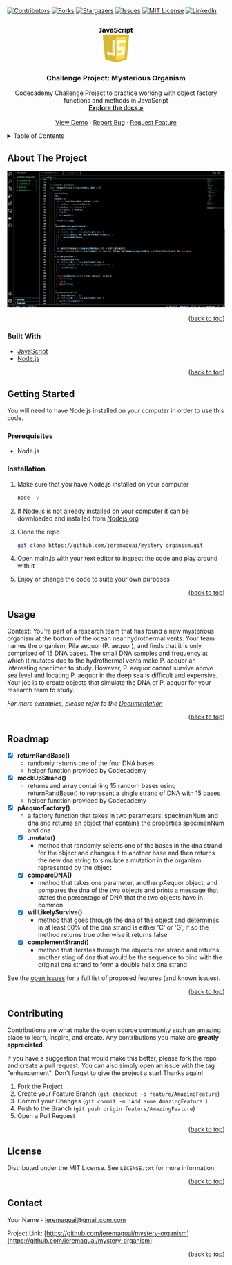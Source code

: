 <div id="top"></div>

[![Contributors][contributors-shield]][contributors-url]
[![Forks][forks-shield]][forks-url]
[![Stargazers][stars-shield]][stars-url]
[![Issues][issues-shield]][issues-url]
[![MIT License][license-shield]][license-url]
[![LinkedIn][linkedin-shield]][linkedin-url]



<!-- PROJECT LOGO -->
<br />
<div align="center">
  <a href="https://github.com/jeremaquai/mystery-organism">
    <img src="js-logo.png" alt="Logo" width="80" height="80">
  </a>

<h3 align="center">Challenge Project: Mysterious Organism</h3>

  <p align="center">
    Codecademy Challenge Project to practice working with object factory functions and methods in JavaScript
    <br />
    <a href="https://github.com/jeremaquai/mystery-organism"><strong>Explore the docs »</strong></a>
    <br />
    <br />
    <a href="https://github.com/jeremaquai/mystery-organism">View Demo</a>
    ·
    <a href="https://github.com/jeremaquai/mystery-organism/issues">Report Bug</a>
    ·
    <a href="https://github.com/jeremaquai/mystery-organism/issues">Request Feature</a>
  </p>
</div>



<!-- TABLE OF CONTENTS -->
<details>
  <summary>Table of Contents</summary>
  <ol>
    <li>
      <a href="#about-the-project">About The Project</a>
      <ul>
        <li><a href="#built-with">Built With</a></li>
      </ul>
    </li>
    <li>
      <a href="#getting-started">Getting Started</a>
      <ul>
        <li><a href="#prerequisites">Prerequisites</a></li>
        <li><a href="#installation">Installation</a></li>
      </ul>
    </li>
    <li><a href="#usage">Usage</a></li>
    <li><a href="#roadmap">Roadmap</a></li>
    <li><a href="#contributing">Contributing</a></li>
    <li><a href="#license">License</a></li>
    <li><a href="#contact">Contact</a></li>
  </ol>
</details>



<!-- ABOUT THE PROJECT -->
## About The Project

[![Product Name Screen Shot][product-screenshot]](https://github.com/jeremaquai/mystery-organism)



<p align="right">(<a href="#top">back to top</a>)</p>



### Built With

* [JavaScript](https://www.javascript.com/)
* [Node.js](https://nodejs.org/en/)


<p align="right">(<a href="#top">back to top</a>)</p>



<!-- GETTING STARTED -->
## Getting Started

You will need to have Node.js installed on your computer in order to use this code.

### Prerequisites

- Node.js

### Installation

1. Make sure that you have Node.js installed on your computer
    ```sh
    node -v
    ```
2. If Node.js is not already installed on your computer it can be downloaded and installed from [Nodejs.org](https://nodejs.org/en/)

3. Clone the repo
   ```sh
   git clone https://github.com/jeremaquai/mystery-organism.git
   ```
4. Open main.js with your text editor to inspect the code and play around with it

5. Enjoy or change the code to suite your own purposes 

<p align="right">(<a href="#top">back to top</a>)</p>



<!-- USAGE EXAMPLES -->
## Usage

Context: You’re part of a research team that has found a new mysterious organism at the bottom of the ocean near hydrothermal vents. Your team names the organism, Pila aequor (P. aequor), and finds that it is only comprised of 15 DNA bases. The small DNA samples and frequency at which it mutates due to the hydrothermal vents make P. aequor an interesting specimen to study. However, P. aequor cannot survive above sea level and locating P. aequor in the deep sea is difficult and expensive. Your job is to create objects that simulate the DNA of P. aequor for your research team to study.

_For more examples, please refer to the [Documentation](https://example.com)_

<p align="right">(<a href="#top">back to top</a>)</p>



<!-- ROADMAP -->
## Roadmap

- [x] **returnRandBase()**
    - randomly returns one of the four DNA bases
    - helper function provided by Codecademy
- [x] **mockUpStrand()**
    - returns and array containing 15 random bases using returnRandBase() to represent a single strand of DNA with 15 bases
    - helper function provided by Codecademy
- [x] **pAequorFactory()**
    - a factory function that takes in two parameters, specimenNum and dna and returns an object that contains the properties specimenNum and dna
    - [x] **.mutate()**
        - method that randomly selects one of the bases in the dna strand for the object and changes it to another base and then returns the new dna string to simulate a mutation in the organism represented by the object
    - [x] **compareDNA()**
        - method that takes one parameter, another pAequor object, and compares the dna of the two objects and prints a message that states the percentage of DNA that the two objects have in common
    - [x] **willLikelySurvive()**
        - method that goes through the dna of the object and determines in at least 60% of the dna strand is either 'C' or 'G', if so the method returns true otherwise it returns false
    - [x] **complementStrand()**
        - method that iterates through the objects dna strand and returns another sting of dna that would be the sequence to bind with the original dna strand to form a double helix dna strand 

See the [open issues](https://github.com/jeremaquai/mystery-organism/issues) for a full list of proposed features (and known issues).

<p align="right">(<a href="#top">back to top</a>)</p>



<!-- CONTRIBUTING -->
## Contributing

Contributions are what make the open source community such an amazing place to learn, inspire, and create. Any contributions you make are **greatly appreciated**.

If you have a suggestion that would make this better, please fork the repo and create a pull request. You can also simply open an issue with the tag "enhancement".
Don't forget to give the project a star! Thanks again!

1. Fork the Project
2. Create your Feature Branch (`git checkout -b feature/AmazingFeature`)
3. Commit your Changes (`git commit -m 'Add some AmazingFeature'`)
4. Push to the Branch (`git push origin feature/AmazingFeature`)
5. Open a Pull Request

<p align="right">(<a href="#top">back to top</a>)</p>



<!-- LICENSE -->
## License

Distributed under the MIT License. See `LICENSE.txt` for more information.

<p align="right">(<a href="#top">back to top</a>)</p>



<!-- CONTACT -->
## Contact

Your Name  - jeremaquai@gmail.com.com

Project Link: [https://github.com/jeremaquai/mystery-organism](https://github.com/jeremaquai/mystery-organism)

<p align="right">(<a href="#top">back to top</a>)</p>






<!-- MARKDOWN LINKS & IMAGES -->
<!-- https://www.markdownguide.org/basic-syntax/#reference-style-links -->
[contributors-shield]: https://img.shields.io/github/contributors/jeremaquai/mystery-organism.svg?style=for-the-badge
[contributors-url]: https://github.com/jeremaquai/mystery-organism/graphs/contributors
[forks-shield]: https://img.shields.io/github/forks/jeremaquai/mystery-organism.svg?style=for-the-badge
[forks-url]: https://github.com/jeremaquai/mystery-organism/network/members
[stars-shield]: https://img.shields.io/github/stars/jeremaquai/mystery-organism.svg?style=for-the-badge
[stars-url]: https://github.com/jeremaquai/mystery-organism/stargazers
[issues-shield]: https://img.shields.io/github/issues/jeremaquai/mystery-organism.svg?style=for-the-badge
[issues-url]: https://github.com/jeremaquai/mystery-organism/issues
[license-shield]: https://img.shields.io/github/license/jeremaquai/mystery-organism.svg?style=for-the-badge
[license-url]: https://github.com/jeremaquai/mystery-organism/blob/master/LICENSE.txt
[linkedin-shield]: https://img.shields.io/badge/-LinkedIn-black.svg?style=for-the-badge&logo=linkedin&colorB=555
[linkedin-url]: https://linkedin.com/in/jeremiah-sparks
[product-screenshot]: Screenshot.png

